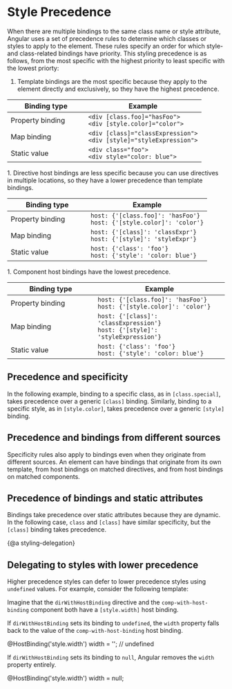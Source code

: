 # Style Precedence

When there are multiple bindings to the same class name or style attribute, Angular uses a set of precedence rules to determine which classes or styles to apply to the element.
These rules specify an order for which style- and class-related bindings have priority.
This styling precedence is as follows, from the most specific with the highest priority to least specific with the lowest priorty:

1. Template bindings are the most specific because they apply to the element directly and exclusively, so they have the highest precedence.
  <table width="100%">
    <col width="40%"></col>
    <col width="60%"></col>
    <thead>
      <tr>
        <th>Binding type</th>
        <th>Example</th>
      </tr>
    </thead>
    <tbody>
      <tr>
        <td>Property binding</td>
        <td><code>&lt;div [class.foo]="hasFoo"&gt;</code><br><code>&lt;div [style.color]="color"&gt;</code></td>
      </tr>
      <tr>
        <td>Map binding</td>
        <td><code>&lt;div [class]="classExpression"&gt;</code><br><code>&lt;div [style]="styleExpression"&gt;</code></td>
      </tr>
      <tr>
        <td>Static value</td>
        <td><code>&lt;div class="foo"&gt;</code><br><code>&lt;div style="color: blue"&gt;</code></td>
      </tr>
    </tbody>
  </table>
1. Directive host bindings are less specific because you can use directives in multiple locations, so they have a lower precedence than template bindings.
  <table width="100%">
    <col width="40%"></col>
    <col width="60%"></col>
    <thead>
      <tr>
        <th>Binding type</th>
        <th>Example</th>
      </tr>
    </thead>
    <tbody>
      <tr>
        <td>Property binding</td>
        <td><code>host: {'[class.foo]': 'hasFoo'}</code><br><code>host: {'[style.color]': 'color'}</code></td>
      </tr>
      <tr>
        <td>Map binding</td>
        <td><code>host: {'[class]': 'classExpr'}</code><br><code>host: {'[style]': 'styleExpr'}</code></td>
      </tr>
      <tr>
        <td>Static value</td>
        <td><code>host: {'class': 'foo'}</code><br><code>host: {'style': 'color: blue'}</code></td>
      </tr>
    </tbody>
  </table>
1. Component host bindings have the lowest precedence.
    <table width="100%">
    <col width="40%"></col>
    <col width="60%"></col>
    <thead>
      <tr>
        <th>Binding type</th>
        <th>Example</th>
      </tr>
    </thead>
    <tbody>
      <tr>
        <td>Property binding</td>
        <td><code>host: {'[class.foo]': 'hasFoo'}</code><br><code>host: {'[style.color]': 'color'}</code></td>
      </tr>
      <tr>
        <td>Map binding</td>
        <td><code>host: {'[class]': 'classExpression'}</code><br><code>host: {'[style]': 'styleExpression'}</code></td>
      </tr>
      <tr>
        <td>Static value</td>
        <td><code>host: {'class': 'foo'}</code><br><code>host: {'style': 'color: blue'}</code></td>
      </tr>
    </tbody>
  </table>

## Precedence and specificity

In the following example, binding to a specific class, as in `[class.special]`, takes precedence over a generic `[class]` binding.
Similarly, binding to a specific style, as in `[style.color]`, takes precedence over a generic `[style]` binding.

<code-example path="attribute-binding/src/app/app.component.html" region="basic-specificity" header="src/app/app.component.html"></code-example>

## Precedence and bindings from different sources

Specificity rules also apply to bindings even when they originate from different sources.
An element can have bindings that originate from its own template, from host bindings on matched directives, and from host bindings on matched components.

<code-example path="attribute-binding/src/app/app.component.html" region="source-specificity" header="src/app/app.component.html"></code-example>

## Precedence of bindings and static attributes

Bindings take precedence over static attributes because they are dynamic.
In the following case, `class` and `[class]` have similar specificity, but the `[class]` binding takes precedence.

<code-example path="attribute-binding/src/app/app.component.html" region="dynamic-priority" header="src/app/app.component.html"></code-example>

{@a styling-delegation}

## Delegating to styles with lower precedence

Higher precedence styles can defer to lower precedence styles using `undefined` values.
For example, consider the following template:

<code-example path="attribute-binding/src/app/app.component.html" region="style-delegation" header="src/app/app.component.html"></code-example>

Imagine that the `dirWithHostBinding` directive and the `comp-with-host-binding` component both have a `[style.width]` host binding.

<code-example path="attribute-binding/src/app/comp-with-host-binding.component.ts" region="hostbinding" header="src/app/comp-with-host-binding.component.ts and dirWithHostBinding.directive.ts"></code-example>

If `dirWithHostBinding` sets its binding to `undefined`, the `width` property falls back to the value of the `comp-with-host-binding` host binding.

<code-example header="dirWithHostBinding directive">
@HostBinding('style.width')
width = ''; // undefined
</code-example>

<div class="alert is-helpful">

  If `dirWithHostBinding` sets its binding to `null`, Angular removes the `width` property entirely.

  <code-example header="dirWithHostBinding">
  @HostBinding('style.width')
  width = null;
  </code-example>

</div>
